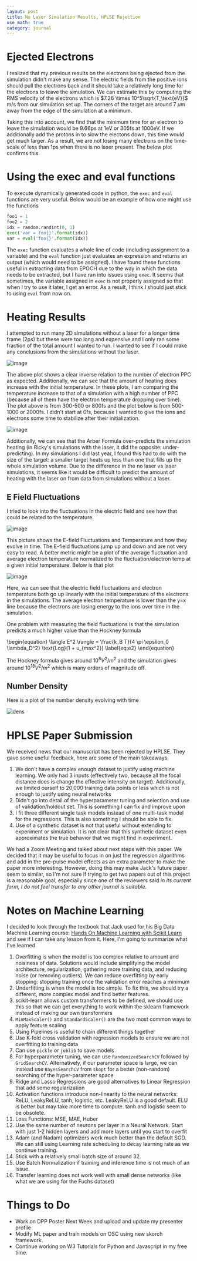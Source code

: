 ```yaml
---
layout: post
title: No Laser Simulation Results, HPLSE Rejection
use_math: true
category: journal
---
```


# Ejected Electrons

I realized that my previous results on the electrons being ejected from the simulation didn't make any sense. The electric fields from the positive ions should pull the electrons back and it should take a relatively long time for the electrons to leave the simulation.
We can estimate this by computing the RMS velocity of the electrons which is $7.26 \times 10^5\sqrt{T_\text{eV}}$ m/s from our simulation set up. The corners of the target are around 7 $\mu$m away from the edge of the simulation at a minimum.

Taking this into account, we find that the minimum time for an electron to leave the simulation would be 9.66ps at 1eV or 305fs at 1000eV. If we additionally add the protons in to slow the electons down, this time would get much larger.
As a result, we are not losing many electrons on the time-scale of less than 1ps when there is no laser present. The below plot confirms this.

# Using the exec and eval functions

To execute dynamically generated code in python, the `exec` and `eval` functions are very useful. Below would be an example of how one might use the functions

```python
foo1 = 1
foo2 = 2
idx = random.randint(0, 1)
exec('var = foo{}'.format(idx))
var = eval('foo{}'.format(idx))
```

The `exec` function evaluates a whole line of code (including assignment to a variable) and the `eval` function just evaluates an expression and returns an output (which would need to be assigned). 
I have found these functions useful in extracting data from EPOCH due to the way in which the data needs to be extracted, but I have ran into issues using `exec`.
It seems that sometimes, the variable assigned in `exec` is not properly assigned so that when I try to use it later, I get an error. As a result, I think I should just stick to using `eval` from now on.

# Heating Results
I attempted to run many 2D simulations without a laser for a longer time frame (2ps) but these were too long and expensive and I only ran some fraction of the total amount I wanted to run. I wanted to see if I could make any conclusions from the simulations without the laser.

![image](https://github.com/ronak-n-desai/ronak-n-desai.github.io/assets/98538788/3a5ac5dd-9f12-4b85-9aea-c93fd8d8c559)

The above plot shows a clear inverse relation to the number of electron PPC as expected. Additionally, we can see that the amount of heating does increase with the initial temperature. In these plots, I am comparing the temperature increase to that of a simulation with a high number of PPC (because all of them have the electron temperature dropping over time). The plot above is from 300-500 or 800fs and the plot below is from 500-1000 or 2000fs. I didn't start at 0fs, because I wanted to give the ions and electrons some time to stabilize after their initialization. 

![image](https://github.com/ronak-n-desai/ronak-n-desai.github.io/assets/98538788/f4611856-956d-4b95-a67f-dbe14c708975)

Additionally, we can see that the Arber Formula over-predicts the simulation heating (in Ricky's simulations with the laser, it did the opposite: under-predicting). In my simulations I did last year, I found this had to do with the size of the target: a smaller target heats up less than one that fills up the whole simulation volume. Due to the difference in the no laser vs laser simulations, it seems like it would be difficult to predict the amount of heating with the laser on from data from simulations without a laser.

## E Field Fluctuations
<!-- https://phys.libretexts.org/Bookshelves/Thermodynamics_and_Statistical_Mechanics/Essential_Graduate_Physics_-_Statistical_Mechanics_(Likharev)/05%3A_Fluctuations/5.01%3A_Characterization_of_fluctuations -->
I tried to look into the fluctuations in the electric field and see how that could be related to the temperature.

![image](https://github.com/ronak-n-desai/ronak-n-desai.github.io/assets/98538788/c51b829d-d3c1-417d-b5c4-f73014917d6c)

This picture shows the E-field Fluctuations and Temperature and how they evolve in time. The E-field fluctuations jump up and down and are not very easy to read. A better metric might be a plot of the average fluctuation and average electron temperature normalized to the fluctuation/electron temp at a given initial temperature. Below is that plot

![image](https://github.com/ronak-n-desai/ronak-n-desai.github.io/assets/98538788/d95fc535-6279-4d0d-801c-48450abf95d0)

Here, we can see that the electric field fluctuations and electron temperature both go up linearly with the initial temperature of the electrons in the simulations. The average electron temperature is lower than the y=x line because the electrons are losing energy to the ions over time in the simulation.

One problem with measuring the field fluctuations is that the simulation predicts a much higher value than the Hockney formula

\begin{equation}
\langle E^2 \rangle = \frac{k_B T}{4 \pi \epsilon_0 \lambda_D^2} \text{Log}(1 + u_{max^2}) \label{eq:e2}
\end{equation}

The Hockney formula gives around $10^8 V^2/m^2$ and the simulation gives around $10^{18} V^2/m^2$ which is many orders of magnitude off. 

## Number Density

Here is a plot of the number density evolving with time

![dens](https://github.com/ronak-n-desai/ronak-n-desai.github.io/assets/98538788/369bd547-5cb3-406a-9a21-963c18c83959)



# HPLSE Paper Submission

We received news that our manuscript has been rejected by HPLSE. They gave some useful feedback, here are some of the main takeaways. 

1. We don't have a complex enough dataset to justify using machine learning. We only had 3 inputs (effectively two, because all the focal distance does is change the effective intensity on target). Additionally, we limited ourself to 20,000 training data points or less which is not enough to justify using neural networks
2. Didn't go into detail of the hyperparameter tuning and selection and use of validation/holdout set. This is something I can fix and improve upon
3. I fit three different single task models instead of one multi-task model for the regressions. This is also something I should be able to fix.
4. Use of a synthetic dataset is not that useful without extending to experiment or simulation. It is not clear that this synthetic dataset even approximates the true behavior that we might find in experiment.

We had a Zoom Meeting and talked about next steps with this paper. We decided that it may be useful to focus in on just the regression algorithms and add in the pre-pulse model effects as an extra parameter to make the paper more interesting. However, doing this may make Jack's future paper seem to similar, so I'm not sure if trying to get two papers out of this project is a reasonable goal, especially since one of the reviewers said *in its current form, I do not feel transfer to any other journal is suitable.*

# Notes on Machine Learning

I decided to look through the textbook that Jack used for his Big Data Machine Learning course: [Hands On Machine Learning with Scikit Learn](https://www.amazon.com/Hands-Machine-Learning-Scikit-Learn-TensorFlow/dp/1491962291) and see if I can take any lesson from it. Here, I'm going to summarize what I've learned

1. Overfitting is when the model is too complex relative to amount and noisiness of data. Solutions would include simplifying the model architecture, regularization, gathering more training data, and reducing noise (or removing outliers). We can reduce overfitting by early stopping: stopping training once the validation error reaches a minimum
2. Underfitting is when the model is too simple. To fix this, we should try a different, more complex model and find better features.
3. scikit-learn allows custom transformers to be defined, we should use this so that we can get everything to work within the sklearn framework instead of making our own transformers
4. `MinMaxScaler()` and `StandardScaler()` are the two most common ways to apply feature scaling
5. Using Pipelines is useful to chain different things together
6. Use K-fold cross validation with regression models to ensure we are not overfitting to training data
7. Can use `pickle` or `joblib` to save models
8. For hyperparameter tuning, we can use `RandomizedSearchCV` followed by `GridSearchCV`. Alternatively, if our parameter space is large, we can instead use `BayesSearchCV` from `skopt` for a better (non-random) searching of the hyper-parameter space
9. Ridge and Lasso Regressions are good alternatives to Linear Regression that add some regularization
10. Activation functions introduce non-linearity to the neural networks: ReLU, LeakyReLU, tanh, logistic, etc. LeakyReLU is a good default. ELU is better but may take more time to compute. tanh and logistic seem to be obsolete.
11. Loss Functions: MSE, MAE, Huber
12. Use the same number of neurons per layer in a Neural Network. Start with just 1-2 hidden layers and add more layers until you start to overfit
13. Adam (and Nadam) optimizers work much better than the default SGD. We can still using Learning rate scheduling to decay learning rate as we continue training.
14. Stick with a relatively small batch size of around 32.
15. Use Batch Normalization if training and inference time is not much of an issue.
16. Transfer learning does not work well with small dense networks (like what we are using for the Fuchs dataset)

# Things to Do
- Work on DPP Poster Next Week and upload and update my presenter profile
- Modify ML paper and train models on OSC using new skorch framework.
- Continue working on W3 Tutorials for Python and Javascript in my free time.

